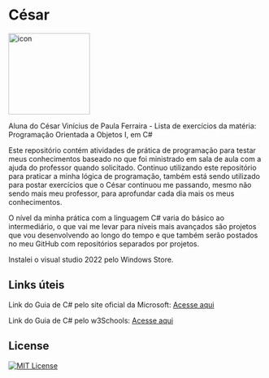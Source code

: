 # César

<div style="display: flex; align-items: flex-start;"><img src="https://techstack-generator.vercel.app/csharp-icon.svg" alt="icon" align="left" width="160" /></div>

Aluna do César Vinícius de Paula Ferraira - Lista de exercícios da matéria: Programação Orientada a Objetos I, em C#

Este repositório contém atividades de prática de programação para testar meus conhecimentos baseado no que foi ministrado em sala de aula com a ajuda do professor quando solicitado. Continuo utilizando este repositório para praticar a minha lógica de programação, também está sendo utilizado para postar exercícios que o César continuou me passando, mesmo não sendo mais meu professor, para aprofundar cada dia mais os meus conhecimentos. 

O nível da minha prática com a linguagem C# varia do básico ao intermediário, o que vai me levar para níveis mais avançados são projetos que vou desenvolvendo ao longo do tempo e que também serão postados no meu GitHub com repositórios separados por projetos.

Instalei o visual studio 2022 pelo Windows Store.

## Links úteis

Link do Guia de C# pelo site oficial da Microsoft: <a href= "https://learn.microsoft.com/pt-br/dotnet/csharp/"> Acesse aqui</a>

Link do Guia de C# pelo w3Schools: <a href= "https://www.w3schools.com/cs/index.php"> Acesse aqui</a>

## License

[![MIT License](https://img.shields.io/badge/License-MIT-%231C003F.svg)](./LICENSE)
